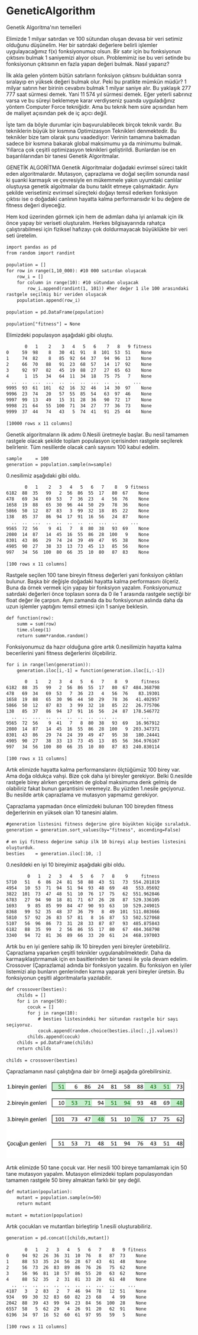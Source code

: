 # GeneticAlgorithm
Genetik Algoritma'nın temelleri

Elimizde 1 milyar satırdan ve 100 sütundan oluşan devasa bir veri setimiz olduğunu düşünelim. Her bir satırdaki değerlere belirli işlemler uygulayacağımız f(x) fonksiyonumuz olsun. Bir satır için bu fonksiyonun çıktısını bulmak 1 saniyemizi alıyor olsun. Problemimiz ise bu veri setinde bu fonksiyonun çıktısının en fazla yapan değeri bulmak. Nasıl yaparız?

İlk akla gelen yöntem bütün satırların fonksiyon çıktısını bulduktan sonra sıralayıp en yüksek değeri bulmak olur. Peki bu pratikte mümkün müdür? 
1 milyar satırın her birinin cevabını bulmak 1 milyar saniye alır. Bu yaklaşık 277 777 saat sürmesi demek. Yani 11 574 yıl sürmesi demek. Eğer yeterli sabrınız varsa ve bu süreyi beklemeye karar verdiyseniz şuanda uyguladığınız yöntem Computer Force tekniğidir. Ama bu teknik hem süre açısından hem de maliyet açısından pek de iç açıcı değil.

İşte tam da böyle durumlar için başvurulabilecek birçok teknik vardır. Bu tekniklerin büyük bir kısmına Optimizasyon Teknikleri denmektedir. Bu teknikler bize tam olarak şunu vaadediyor: Verinin tamamına bakmadan sadece bir kısmına bakarak global maksimumu ya da minimumu bulmak. 
Yıllarca çok çeşitli optimizasyon teknikleri geliştirildi. Bunlardan ise en başarılılarından bir tanesi Genetik Algoritmalar. 

GENETİK ALGORİTMA 
Genetik Algoritmalar doğadaki evrimsel süreci taklit eden algoritmalardır. Mutasyon, çaprazlama ve doğal seçilim sonunda nasıl ki şuanki karmaşık ve çevresiyle en mükemmele yakın uyumdaki canlılar oluştuysa genetik algoitmalar da bunu taklit etmeye çalışmaktadır. Aynı şekilde verisetimiz evrimsel süreçteki doğayı temsil ederken fonksiyon çıktısı ise o doğadaki canlının hayatta kalma performansıdır ki bu değere de fitness değeri diyeceğiz.

Hem kod üzerinden görmek için hem de adımları daha iyi anlamak için ilk önce yapay bir veriseti oluşturalım. Herkes bilgisayarında rahatça çalıştırabilmesi için fiziksel hafızayı çok doldurmayacak büyüklükte bir veri seti üretelim. 

```
import pandas as pd 
from random import randint

population = []
for row in range(1,10_000): #10 000 satırdan oluşacak
    row_i = []
    for column in range(10): #10 sütundan oluşacak
        row_i.append(randint(1, 101)) #her değer 1 ile 100 arasındaki rastgele seçilmiş bir veriden oluşacak 
    population.append(row_i)

population = pd.DataFrame(population)

population["fitness"] = None
```

Elimizdeki populasyon aşağıdaki gibi oluştu.


````
       0   1    2    3   4   5   6    7   8   9 fitness
0     59  98    8   30  41  91   8  101  53  51    None
1     74  82    8   85  92  64  37   94  96  13    None
2     66  70   88   91  23  68  57   14  17  92    None
3     92  97   82   45  19  88  27   27  65  63    None
4      1  15   34   64  11  34  18   75  75   7    None
  ..  ..  ...  ...  ..  ..  ..  ...  ..  ..     ...
9995  93  61  101   62  16  32  46   14  30  97    None
9996  23  74   20   57  55  85  54   63  97  46    None
9997  99  13   49   15  31  28  36   90  72  17    None
9998  21  64   55  100  71  34  27   77  36  73    None
9999  37  44   74   43   5  74  41   91  25  44    None

[10000 rows x 11 columns]
````


Genetik algoritmaların ilk adımı 0.Nesili üretmeyle başlar. Bu nesil tamamen rastgele olacak şekilde toplam populasyon içerisinden rastgele seçilerek belirlenir. Tüm nesillerde olacak canlı sayısını 100 kabul edelim. 

````
sample     = 100  
generation = population.sample(n=sample)
````

0.nesilimiz aşağıdaki gibi oldu. 
````
       0   1    2   3   4   5   6   7    8   9 fitness
6182  88  35   99   2  56  86  55  17   80  67    None
478   69  34   69  53   7  36  23   4   56  76    None
1658  19  88   65  30  96  44  50  29   78  36    None
5866  50  12   87  83   3  99  32  18   85  22    None
138   85  37   86  94  17  91  16  56   24  87    None
  ..  ..  ...  ..  ..  ..  ..  ..  ...  ..     ...
9565  72  56    9  41   7   8  80  38   93  69    None
2080  14  87   14  45  16  55  86  28  100   9    None
8301  43  86   29  74  24  39  49  47   95  38    None
4905  90  27   38  33  13  73  45  13   85  56    None
997   34  56  100  80  66  35  10  80   87  83    None

[100 rows x 11 columns]
````


Rastgele seçilen 100 tane bireyin fitness değerleri yani fonksiyon çıktıları bulunur. Başka bir değişle doğadaki hayatta kalma performasını ölçeriz. Buna da örnek vermek için yapay bir fonksiyon yazalım. Fonksiyonumuz satırdaki değerleri önce toplasın sonra da 0 ile 1 arasında rastgele seçtiği bir float değer ile çarpsın. Aynı zamanda da bu fonksiyonun aslında daha da uzun işlemler yaptığını temsil etmesi için 1 saniye beklesin. 

````
def function(row):
    summ = sum(row)
    time.sleep(1)
    return summ*random.random()
````


Fonksiyonumuz da hazır olduğuna göre artık 0.nesilimizin hayatta kalma becerilerini yani fitness değerlerini ölçebiliriz. 
````
for i in range(len(generation)):
    generation.iloc[i,-1] = function(generation.iloc[i,:-1])
````

````
       0   1    2   3   4   5   6   7    8   9     fitness
6182  88  35   99   2  56  86  55  17   80  67  484.368798
478   69  34   69  53   7  36  23   4   56  76    83.19301
1658  19  88   65  30  96  44  50  29   78  36   41.402957
5866  50  12   87  83   3  99  32  18   85  22   26.775706
138   85  37   86  94  17  91  16  56   24  87  178.546772
  ..  ..  ...  ..  ..  ..  ..  ..  ...  ..         ...
9565  72  56    9  41   7   8  80  38   93  69   16.967912
2080  14  87   14  45  16  55  86  28  100   9  203.347371
8301  43  86   29  74  24  39  49  47   95  38   180.24441
4905  90  27   38  33  13  73  45  13   85  56  364.976167
997   34  56  100  80  66  35  10  80   87  83  240.830114

[100 rows x 11 columns]
````

Artık elimizde hayatta kalma performanslarını ölçtüğümüz 100 birey var. Ama doğa oldukça vahşi. Bize çok daha iyi bireyler gerekiyor. Belki 0.nesilde rastgele birey alırken gerçekten de global maksimuma denk gelmiş de olabiliriz fakat bunun garantisini veremeyiz. 
Bu yüzden 1.nesile geçiyoruz. Bu nesilde artık çaprazlama ve mutasyon yapmamız gerekiyor. 

Çaprazlama yapmadan önce elimizdeki bulunan 100 bireyden fitness değerlerinin en yüksek olan 10 tanesini alalım.  

````
#generation listesini fitness değerine göre büyükten küçüğe sıraladık.
generation = generation.sort_values(by="fitness", ascending=False) 

# en iyi fitness değerine sahip ilk 10 bireyi alıp besties listesini oluşturduk.
besties    = generation.iloc[:10, :]
````

0.nesildeki en iyi 10 bireyimiz aşağıdaki gibi oldu.
````
        0   1   2   3   4   5   6   7   8    9     fitness
5710   51   6  86  24  81  58  88  43  51   73  554.281819
4954   10  53  71  94  51  94  93  48  69   48   553.05692
3822  101  73  47  48  51  10  76  17  75   62  551.962846
6783   27  94  90  18  81  71  67  26  28   87  529.336105
1693    9  85  85  99  84  47  90  93  63   10  529.249015
8368   99  52  35  48  37  36  79   8  49  101  511.083666
5810   57  92  26  83  57  81   8  16  87   53  502.527068
5107   56  96  86  73  31  28  33  87  87   93  485.875843
6182   88  35  99   2  56  86  55  17  80   67  484.368798
3340   94  72  81  36  89  66  33  20  61   24  468.197003
````

Artık bu en iyi genlere sahip ilk 10 bireyden yeni bireyler üretebiliriz.  Çaprazlama yaparken çeşitli teknikler uygulanabilmektedir. Daha da karmaşıklaştırmamak için en basitlerinden bir tanesi ile yola devam edelim. Crossover (Çaprazlama) adında bir fonksiyon yazalım. Bu fonksiyon en iyiler listemizi alıp bunların genlerinden karma yaparak yeni bireyler üretsin. Bu fonksiyonun çeşitli algoritmalarla yazılabilir. 

````
def crossover(besties):
    childs = []
    for i in range(50):
        cocuk = []
        for j in range(10):
            # besties listesindeki her sütundan rastgele bir sayı seçiyoruz.
            cocuk.append(random.choice(besties.iloc[:,j].values)) 
        childs.append(cocuk)
    childs = pd.DataFrame(childs)
    return childs

childs = crossover(besties)
````

Çaprazlamanın nasıl çalıştığına dair bir örneği aşağıda görebilirsiniz. 

<img src="images/crossover.jpg" width="500">

Artık elimizde 50 tane çocuk var. Her nesili 100 bireye tamamlamak için 50 tane mutasyon yapalım. Mutasyon elimizdeki toplam populasyondan tamamen rastgele 50 birey almaktan farklı bir şey değil. 

````
def mutation(population):
    mutant = population.sample(n=50)
    return mutant
    
mutant = mutation(population)
````

Artık çocukları ve mutantları birleştirip 1.nesili oluşturabiliriz. 
````
generation = pd.concat([childs,mutant])

       0   1   2   3   4   5   6   7    8   9 fitness
0     94  92  26  36  31  10  76   8   87  73    None
1     88  53  35  24  56  28  67  43   61  48    None
2     56  73  26  83  89  86  76  26   75  62    None
3     56  96  81  18  57  86  55  20   63  62    None
4     88  52  35   2  31  81  33  20   61  48    None
  ..  ..  ..  ..  ..  ..  ..  ..  ...  ..     ...
4187   3   2  83   2   7  46  94  78   12  51    None
934   99  30  32  83  60  82  23  68    4  99    None
2042  88  39  43  99  94  23  84  56  100  28    None
6557  58   5  62  29   4  26  91  20   62  91    None
6196  34  97  16  52  60  61  97  95   59   5    None

[100 rows x 11 columns]

````











